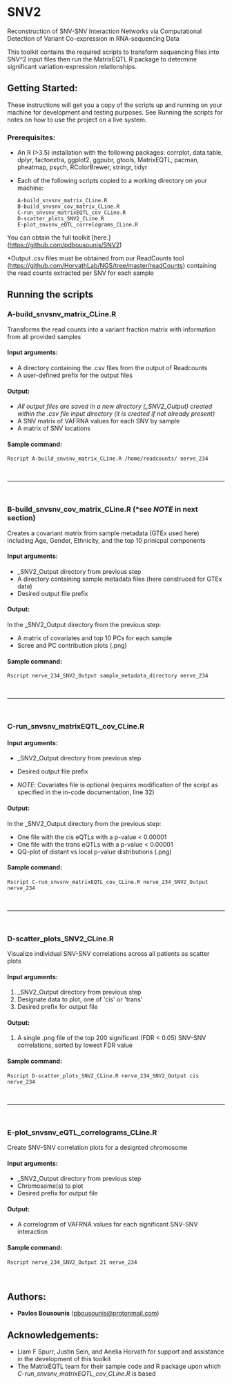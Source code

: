 # SNV2
Reconstruction of SNV-SNV Interaction Networks via Computational
Detection of Variant Co-expression in RNA-sequencing Data

This toolkit contains the required scripts to transform sequencing files into SNV^2 input files then run the MatrixEQTL R package to determine significant variation-expression relationships.

## Getting Started:
These instructions will get you a copy of the scripts up and running on your machine for development and testing purposes. See Running the scripts for notes on how to use the project on a live system.

### Prerequisites:
* An R (>3.5) installation with the following packages: corrplot, data.table, dplyr, factoextra, ggplot2, ggpubr, gtools, MatrixEQTL, pacman, pheatmap, psych, RColorBrewer, stringr, tidyr
* Each of the following scripts copied to a working directory on your machine:
  
  ```
  A-build_snvsnv_matrix_CLine.R
  B-build_snvsnv_cov_matrix_CLine.R
  C-run_snvsnv_matrixEQTL_cov_CLine.R
  D-scatter_plots_SNV2_CLine.R
  E-plot_snvsnv_eQTL_correlograms_CLine.R
  ```
You can obtain the full toolkit [here.] (https://github.com/pdbousounis/SNV2)

*Output *.csv* files must be obtained from our ReadCounts tool (https://github.com/HorvathLab/NGS/tree/master/readCounts) containing the read counts extracted per SNV for each sample


## Running the scripts


### A-build\_snvsnv_matrix_CLine.R
Transforms the read counts into a variant fraction matrix with information from all provided samples

#### Input arguments:
* A directory containing the .csv files from the output of Readcounts
* A user-defined prefix for the output files

#### Output: 
* *All output files are saved in a new directory (<prefix>_SNV2_Output) created within the .csv file input directory (it is created if not already present)*
* A SNV matrix of VAFRNA values for each SNV by sample
* A matrix of SNV locations

#### Sample command:
```
Rscript A-build_snvsnv_matrix_CLine.R /home/readcounts/ nerve_234
```
&nbsp;

***

&nbsp;

### B-build\_snvsnv_cov_matrix_CLine.R (\*see *NOTE* in next section)
Creates a covariant matrix from sample metadata (GTEx used here) including Age, Gender, Ethnicity, and the top 10 prinicpal components

#### Input arguments:
* <prefix>_SNV2_Output directory from previous step
* A directory containing sample metadata files (here construced for GTEx data)
* Desired output file prefix

#### Output:
In the <prefix>_SNV2_Output directory from the previous step:
* A matrix of covariates and top 10 PCs for each sample
* Scree and PC contribution plots (.png)
  
#### Sample command:
```
Rscript nerve_234_SNV2_Output sample_metadata_directory nerve_234
```
&nbsp;

***

&nbsp;  

### C-run\_snvsnv_matrixEQTL_cov_CLine.R

#### Input arguments:
* <prefix>_SNV2_Output directory from previous step
* Desired output file prefix 

* *NOTE*: Covariates file is optional (requires modification of the script as specified in the in-code documentation, line 32)

#### Output:
In the <prefix>_SNV2_Output directory from the previous step:
* One file with the cis eQTLs with a p-value < 0.00001
* One file with the trans eQTLs with a p-value < 0.00001
* QQ-plot of distant vs local p-value distributions (.png)

#### Sample command:
```
Rscript C-run_snvsnv_matrixEQTL_cov_CLine.R nerve_234_SNV2_Output nerve_234
```
&nbsp;

***

&nbsp;

### D-scatter\_plots_SNV2_CLine.R
Visualize individual SNV-SNV correlations across all patients as scatter plots

#### Input arguments:
1. <prefix>_SNV2_Output directory from previous step
2. Designate data to plot, one of 'cis' or 'trans'
3. Desired prefix for output file

#### Output:
1. A single .png file of the top 200 significant (FDR < 0.05) SNV-SNV correlations, sorted by lowest FDR value

#### Sample command:
```
Rscript D-scatter_plots_SNV2_CLine.R nerve_234_SNV2_Output cis nerve_234
```
&nbsp;

***

&nbsp;

### E-plot\_snvsnv_eQTL_correlograms_CLine.R
Create SNV-SNV correlation plots for a designted chromosome

#### Input arguments:
* <prefix>_SNV2_Output directory from previous step
* Chromosome(s) to plot 
* Desired prefix for output file

#### Output:
* A correlogram of VAFRNA values for each significant SNV-SNV interaction  

#### Sample command:
```
Rscript nerve_234_SNV2_Output 21 nerve_234
```
&nbsp;

## Authors:
* **Pavlos Bousounis** (pbousounis@protonmail.com)

## Acknowledgements:
- Liam F Spurr, Justin Sein, and Anelia Horvath for support and assistance in the development of this toolkit
- The MatrixEQTL team for their sample code and R package upon which *C-run\_snvsnv_matrixEQTL_cov_CLine.R* is based
